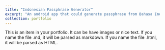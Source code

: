 ```yaml
---
title: "Indonesian Passphrase Generator"
excerpt: "An android app that could generate passphrase from Bahasa Indonesia <br/><img src='https://igofpw.by.files.1drv.com/y4m2XW1gD0DIg8QhjymqAPmcDAu6C8BTa-HA_jzU9irPix2IhNr5wzv3cgJag_os8-JbckDjXx8cROO6w7_LhiDXDw3ymFklSnjxTk5c6Fhe48kbp5Iet3__I08HxADFxtosipOD7Z3cp4DUl0IcOP9X2kWZ-rLHEoY-oO9U-WIB8xz9Thnl7ROJOx08zQ9yzdebMJIS7Y_Rpluh4SSe3pOcw/PassphraseGenerator.jpg?psid=1' style='width:20%;height:20%;'>"
collection: portfolio
---
```


This is an item in your portfolio. It can be have images or nice text. If you name the file .md, it will be parsed as markdown. If you name the file .html, it will be parsed as HTML. 
